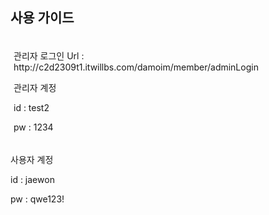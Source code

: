 <h2>사용 가이드</h2>
<div style="border: 1px solid FF91A4; padding: 5px;">
  <p>관리자 로그인 Url : http://c2d2309t1.itwillbs.com/damoim/member/adminLogin </p>
  <p>관리자 계정</p>
  <p>id : test2</p>
  <p>pw : 1234</p>
</div>
<div style="border: 1px solid FF91A4">
  <p>사용자 계정</p>
  <p>id : jaewon</p>
  <p>pw : qwe123!</p>
</div>
<p></p>
<p></p>
